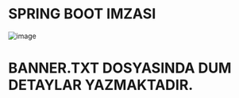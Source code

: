 # SPRING BOOT IMZASI
![image](https://github.com/emirhankarakoc/karakoc-banner/assets/101813995/df26f652-a9f5-4f9c-8718-5a0f86d155fe)

# BANNER.TXT DOSYASINDA DUM DETAYLAR YAZMAKTADIR.
